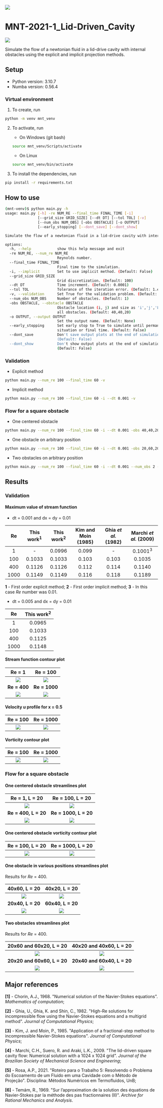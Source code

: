 <!--
Image by Freepik

Link: https://www.freepik.com/free-photo/beautiful-smoke-color-textures_20288179.htm
-->

![](images/cover.jpg)

# MNT-2021-1_Lid-Driven_Cavity

![](https://img.shields.io/badge/version-v0.2-blue)

Simulate the flow of a newtonian fluid in a lid-drive cavity with internal obstacles using the explicit and implicit projection methods.

## Setup

- Python version: 3.10.7
- Numba version: 0.56.4

### Virtual environment

1. To create, run

```bash
python -m venv mnt_venv
```

2. To activate, run

    - On Windows (git bash)
    ```bash
    source mnt_venv/Scripts/activate
    ```
    
    - On Linux
    ```bash
    source mnt_venv/bin/activate
    ```

3. To install the dependencies, run

```bash
pip install -r requirements.txt
```

## How to use

```bash
(mnt-venv)$ python main.py -h
usage: main.py [-h] -re NUM_RE --final_time FINAL_TIME [-i]
               [--grid_size GRID_SIZE] [--dt DT] [--tol TOL] [-v]
               [--num_obs NUM_OBS] [-obs OBSTACLE] [-o OUTPUT]
               [--early_stopping] [--dont_save] [--dont_show]

Simulate the flow of a newtonian fluid in a lid-drive cavity with internal obstacles

options:
  -h, --help            show this help message and exit
  -re NUM_RE, --num_re NUM_RE
                        Reynolds number.
  --final_time FINAL_TIME
                        Final time to the simulation.
  -i, --implicit        Set to use implicit method. (Default: False)
  --grid_size GRID_SIZE
                        Grid discretization. (Default: 100)
  --dt DT               Time increment. (Default: 0.0001)
  --tol TOL             Tolerance of the iteration error. (Default: 1.e-8)
  -v, --validation      Set True for the validation problem. (Default: False)
  --num_obs NUM_OBS     Number of obstacles. (Default: 1)
  -obs OBSTACLE, --obstacle OBSTACLE
                        Obstacle location (i, j) and size as 'i','j','L' to
                        all obstacles. (Default: 40,40,20)
  -o OUTPUT, --output OUTPUT
                        Set the output name. (Default: None)
  --early_stopping      Set early stop to True to simulate until permanent
                        situation or final time. (Default: False)
  --dont_save           Don't save output plots at the end of simulation.
                        (Default: False)
  --dont_show           Don't show output plots at the end of simulation.
                        (Default: False)
```

### Validation

- Explicit method

```bash
python main.py --num_re 100 --final_time 60 -v
```

- Implicit method

```bash
python main.py --num_re 100 --final_time 60 -i --dt 0.001 -v
```

### Flow for a square obstacle

- One centered obstacle

```bash
python main.py --num_re 100 --final_time 60 -i --dt 0.001 -obs 40,40,20
```

- One obstacle on arbitrary position

```bash
python main.py --num_re 100 --final_time 60 -i --dt 0.001 -obs 20,60,20
```

- Two obstacles on arbitrary position

```bash
python main.py --num_re 100 --final_time 60 -i --dt 0.001 --num_obs 2 -obs 20,60,20,60,20,20
```

## Results

### Validation

#### Maximum value of stream function

- dt = 0.001 and dx = dy = 0.01

|  Re  | This work<sup>1</sup> | This work<sup>2</sup> | Kim and Moin (1985) | Ghia *et al.* (1982) | Marchi *et al.* (2009) |
|:----:|:---------------------:|:---------------------:|:-------------------:|:--------------------:|:----------------------:|
|   1  |           -           |         0.0996        |        0.099        |           -          |   0.1001<sup>3</sup>   |
|  100 |         0.1033        |         0.1033        |        0.103        |         0.103        |         0.1035         |
|  400 |         0.1126        |         0.1126        |        0.112        |         0.114        |         0.1140         |
| 1000 |         0.1149        |         0.1149        |        0.116        |         0.118        |         0.1189         |

**1** - First order explicit method; **2** - First order implicit method; **3** - In this case *Re* number was 0.01.

- dt = 0.005 and dx = dy = 0.01

|  Re  | This work<sup>2</sup> |
|:----:|:---------------------:|
|   1  |         0.0965        |
|  100 |         0.1033        |
|  400 |         0.1125        |
| 1000 |         0.1148        |

#### Stream function contour plot

|                  **Re = 1**                  |                 **Re = 100**                  |
|:--------------------------------------------:|:---------------------------------------------:|
|   ![](images/implicit/Re_1_imp_contour.jpg)  |  ![](images/implicit/Re_100_imp_contour.jpg)  |
|                  **Re = 400**                |                 **Re = 1000**                 |
|  ![](images/implicit/Re_400_imp_contour.jpg) | ![](images/implicit/Re_1000_imp_contour.jpg)  |

#### Velocity *u* profile for x = 0.5

|                  **Re = 100**                  |                   **Re = 1000**                 |
|:----------------------------------------------:|:-----------------------------------------------:|
| ![](images/implicit/Re_100_imp_u_velocity.jpg) | ![](images/implicit/Re_1000_imp_u_velocity.jpg) |

#### Vorticity contour plot

|                  **Re = 100**                 |                    **Re = 1000**               |
|:---------------------------------------------:|:----------------------------------------------:|
| ![](images/implicit/Re_100_imp_vorticity.jpg) | ![](images/implicit/Re_1000_imp_vorticity.jpg) |

### Flow for a square obstacle

#### One centered obstacle streamlines plot

|                **Re = 1, L = 20**              |              **Re = 100,  L = 20**              |
|:----------------------------------------------:|:-----------------------------------------------:|
|  ![](images/centered/Re_1_imp_obs_stream.jpg)  |  ![](images/centered/Re_100_imp_obs_stream.jpg) |
|               **Re = 400,  L = 20**            |              **Re = 1000,  L = 20**             |
| ![](images/centered/Re_400_imp_obs_stream.jpg) | ![](images/centered/Re_1000_imp_obs_stream.jpg) |

#### One centered obstacle vorticity contour plot

|                **Re = 100, L = 20**               |                **Re = 1000, L = 20**               |
|:-------------------------------------------------:|:--------------------------------------------------:|
| ![](images/centered/Re_100_imp_obs_vorticity.jpg) | ![](images/centered/Re_1000_imp_obs_vorticity.jpg) |

#### One obstacle in various positions streamlines plot

Results for *Re* = 400.

|              **40x60, L = 20**             |              **40x20, L = 20**             |
|:------------------------------------------:|:------------------------------------------:|
| ![](images/various_pos/Re400_b_stream.jpg) | ![](images/various_pos/Re400_h_stream.jpg) |
|              **20x40, L = 20**             |              **60x40, L = 20**             |
| ![](images/various_pos/Re400_d_stream.jpg) | ![](images/various_pos/Re400_f_stream.jpg) |

#### Two obstacles streamlines plot

Results for *Re* = 400.

|           **20x60 and 60x20, L = 20**         |           **40x20 and 40x60, L = 20**         |
|:---------------------------------------------:|:---------------------------------------------:|
| ![](images/two_obstacles/Re400_2a_stream.jpg) | ![](images/two_obstacles/Re400_2b_stream.jpg) |
|           **20x20 and 60x60, L = 20**         |           **20x40 and 60x40, L = 20**         |
| ![](images/two_obstacles/Re400_2c_stream.jpg) | ![](images/two_obstacles/Re400_2d_stream.jpg) |

## Major references

**[1]** - Chorin, A.J., 1968. "Numerical solution of the Navier-Stokes equations". *Mathematics of computation*;

**[2]** - Ghia, U., Ghia, K. and Shin, C., 1982. "High-Re solutions for incompressible flow using the Navier-Stokes equations and a multigrid method". *Journal of Computational Physics*;

**[3]** - Kim, J. and Moin, P., 1985. "Application of a fractional-step method to incompressible Navier-Stokes equations". *Journal of Computational Physics*;

**[4]** - Marchi, C.H., Suero, R. and Araki, L.K., 2009. "The lid-driven square cavity flow: Numerical solution with a 1024 x 1024 grid". *Journal of the Brazilian Society of Mechanical Science and Engineering*;

**[5]** - Rosa, A.P., 2021. "Roteiro para o Trabalho 5: Resolvendo o Problema do Escoamento de um Fluido em uma Cavidade com o Método de Projeção". Disciplina: Métodos Numéricos em Termofluidos, UnB;

**[6]** - Temám, R., 1969. "Sur l’approximation de la solution des équations de Navier-Stokes par la méthode des pas fractionnaires (II)". *Archive for Rational Mechanics and Analysis*.